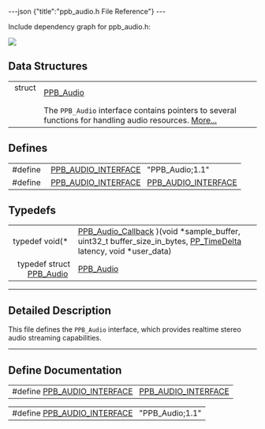 ---json {"title":"ppb\_audio.h File Reference"} ---

Include dependency graph for ppb\_audio.h:

![](/docs/native-client/pepper_stable/c/ppb__audio_8h__incl.png)

Data Structures
---------------

<table><tbody><tr class="odd"><td style="text-align: right;">struct  </td><td><a href="/docs/native-client/pepper_stable/c/struct_p_p_b___audio__1__1/" class="el">PPB_Audio</a></td></tr><tr class="even"><td style="text-align: right;"> </td><td>The <code>PPB_Audio</code> interface contains pointers to several functions for handling audio resources. <a href="/docs/native-client/pepper_stable/c/struct_p_p_b___audio__1__1#details">More...</a><br />
</td></tr></tbody></table>

Defines
-------

<table><tbody><tr class="odd"><td style="text-align: right;">#define </td><td><a href="/docs/native-client/pepper_stable/c/ppb__audio_8h#a05e57cf808f3ccd4467019e20832f28d" class="el">PPB_AUDIO_INTERFACE</a>   "PPB_Audio;1.1"</td></tr><tr class="even"><td style="text-align: right;">#define </td><td><a href="/docs/native-client/pepper_stable/c/ppb__audio_8h#a7d9614327b9f7d6e145eabd5bf2c4ad1" class="el">PPB_AUDIO_INTERFACE</a>   <a href="/docs/native-client/pepper_stable/c/ppb__audio_8h#a05e57cf808f3ccd4467019e20832f28d" class="el">PPB_AUDIO_INTERFACE</a></td></tr></tbody></table>

Typedefs
--------

<table><tbody><tr class="odd"><td style="text-align: right;">typedef void(* </td><td><a href="/docs/native-client/pepper_stable/c/group___typedefs#ga2ec91970f3cb75769ce631b3b732803e" class="el">PPB_Audio_Callback</a> )(void *sample_buffer, uint32_t buffer_size_in_bytes, <a href="/docs/native-client/pepper_stable/c/group___typedefs#ga3962a5355895925a757f613567e422fa" class="el">PP_TimeDelta</a> latency, void *user_data)</td></tr><tr class="even"><td style="text-align: right;">typedef struct <a href="/docs/native-client/pepper_stable/c/struct_p_p_b___audio__1__1/" class="el">PPB_Audio</a> </td><td><a href="/docs/native-client/pepper_stable/c/group___interfaces#gaa420ab6e5eec1d780700bb505fe7d7f5" class="el">PPB_Audio</a></td></tr></tbody></table>

------------------------------------------------------------------------

<span id="details" class="anchor" style="margin: 0;"></span>

Detailed Description
--------------------

This file defines the `PPB_Audio` interface, which provides realtime stereo audio streaming capabilities.

------------------------------------------------------------------------

Define Documentation
--------------------

<span id="a7d9614327b9f7d6e145eabd5bf2c4ad1" class="anchor" style="margin: 0;"></span>

<table><tbody><tr class="odd"><td>#define <a href="/docs/native-client/pepper_stable/c/ppb__audio_8h#a7d9614327b9f7d6e145eabd5bf2c4ad1" class="el">PPB_AUDIO_INTERFACE</a>   <a href="/docs/native-client/pepper_stable/c/ppb__audio_8h#a05e57cf808f3ccd4467019e20832f28d" class="el">PPB_AUDIO_INTERFACE</a></td></tr></tbody></table>

<span id="a05e57cf808f3ccd4467019e20832f28d" class="anchor" style="margin: 0;"></span>

<table><tbody><tr class="odd"><td>#define <a href="/docs/native-client/pepper_stable/c/ppb__audio_8h#a05e57cf808f3ccd4467019e20832f28d" class="el">PPB_AUDIO_INTERFACE</a>   "PPB_Audio;1.1"</td></tr></tbody></table>
